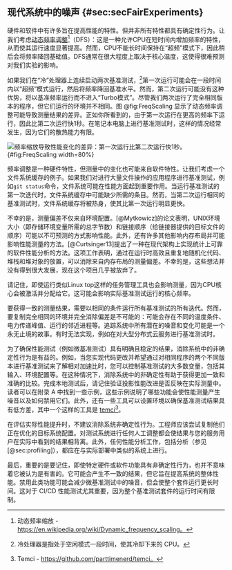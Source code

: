

## 现代系统中的噪声 {#sec:secFairExperiments}

硬件和软件中有许多旨在提高性能的特性。但并非所有特性都具有确定性行为。让我们考虑[动态频率调整](https://en.wikipedia.org/wiki/Dynamic_frequency_scaling)[^11]（DFS）：这是一种允许CPU在短时间内增加频率的特性，从而使其运行速度显著提高。然而，CPU不能长时间保持在“超频”模式下，因此稍后会将频率降回基础值。DFS通常在很大程度上取决于核心温度，这使得很难预测对我们实验的影响。

如果我们在“冷”处理器上连续启动两次基准测试，[^1]第一次运行可能会在一段时间内以“超频”模式运行，然后将频率降回基准水平。然而，第二次运行可能没有这种优势，将以基准频率运行而不进入“Turbo模式”。尽管我们两次运行了完全相同版本的程序，但它们运行的环境并不相同。图 @fig:FreqScaling 显示了动态频率调整可能导致测量结果的差异。正如你所看到的，由于第一次运行在更高的频率下运行，因此比第二次运行快1秒。在笔记本电脑上进行基准测试时，这样的情况经常发生，因为它们的散热能力有限。

![频率缩放导致性能变化的差异：第一次运行比第二次运行快1秒。](../../img/measurements/FreqScaling.jpg){#fig:FreqScaling width=80%}

频率调整是一种硬件特性，但测量中的变化也可能来自软件特性。让我们考虑一个文件系统缓存的例子。如果我们对进行大量文件操作的应用程序进行基准测试，例如`git status`命令，文件系统可能在性能方面起到重要作用。当运行基准测试的第一次迭代时，文件系统缓存中可能缺少所需的条目。然而，当第二次运行相同的基准测试时，文件系统缓存将被热身，使其比第一次运行明显更快。

不幸的是，测量偏差不仅来自环境配置。[@Mytkowicz]的论文表明，UNIX环境大小（即存储环境变量所需的总字节数）和链接顺序（给链接器提供的目标文件的顺序）可能以不可预测的方式影响性能。此外，还有许多其他影响内存布局并可能影响性能测量的方法。[@Curtsinger13]提出了一种在现代架构上实现统计上可靠的软件性能分析的方法。这项工作表明，通过在运行时高效且重复地随机化代码、堆栈和堆对象的放置，可以消除来自内存布局的测量偏差。不幸的是，这些想法并没有得到很大发展，现在这个项目几乎被放弃了。

请记住，即使运行类似Linux top这样的任务管理工具也会影响测量，因为CPU核心会被激活并分配给它。这可能会影响实际基准测试运行的核心频率。

要获得一致的测量结果，需要以相同的条件运行所有基准测试的所有迭代。然而，要复制完全相同的环境并完全消除偏差是不可能的：可能会存在不同的温度条件、电力传递峰值、运行的邻近进程等。追踪系统中所有潜在的噪音和变化可能是一个永无止境的故事。有时无法实现，例如在对大型分布式云服务进行基准测试时。

为了确保性能测试（例如微基准测试）具有明确且稳定的结果，消除系统中的非确定性行为是有益的。例如，当您实现代码更改并希望通过对相同程序的两个不同版本进行基准测试来了解相对加速比时，您可以控制基准测试的大多数变量，包括其输入、环境配置等。在这种情况下，消除系统中的非确定性有助于获得更加一致和准确的比较。完成本地测试后，请记住验证投影性能改进是否反映在实际测量中。读者可以在附录 A 中找到一些示例，这些示例说明了哪些功能会使性能测量产生噪音以及如何禁用它们。此外，还有一些工具可以设置环境以确保基准测试结果具有低方差，其中一个这样的工具是 [temci](https://github.com/parttimenerd/temci)[^14]。

在评估实际性能提升时，不建议消除系统非确定性行为。工程师应该尝试复制他们正在优化的目标系统配置。对测试系统进行任何人工调整都会使结果与您的服务用户在实际中看到的结果相背离。此外，任何性能分析工作，包括分析（参见 [@sec:profiling]），都应在与实际部署中类似的系统上进行。

最后，重要的是要记住，即使特定硬件或软件功能具有非确定性行为，也并不意味着它被认为是有害的。它可能会产生不一致的结果，但它旨在提高系统的整体性能。禁用此类功能可能会减少微基准测试中的噪音，但会使整个套件运行更长时间。这对于 CI/CD 性能测试尤其重要，因为整个基准测试套件的运行时间有限制。

[^1]: 冷处理器是指处于空闲模式一段时间，使其冷却下来的 CPU。 
[^11]: 动态频率缩放 - https://en.wikipedia.org/wiki/Dynamic_frequency_scaling。 
[^14]: Temci - https://github.com/parttimenerd/temci。

